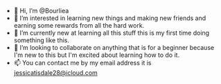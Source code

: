 - 👋 Hi, I’m @Bourliea
- 👀 I’m interested in learning new things and making new friends and earning some rewards from all the hard work.
- 🌱 I’m currently new at learning all this stuff this is my first time doing something like this.
- 💞️ I’m looking to collaborate on anything that is for a beginner because I'm new to this but I'm excited about learning how to do it.
- 📫 You can contact me by my email address it is jessicatisdale28@icloud.com 

<!---
Bourliea/Bourliea is a ✨ special ✨ repository because its `README.md` (this file) appears on your GitHub profile.
You can click the Preview link to take a look at your changes.
--->
